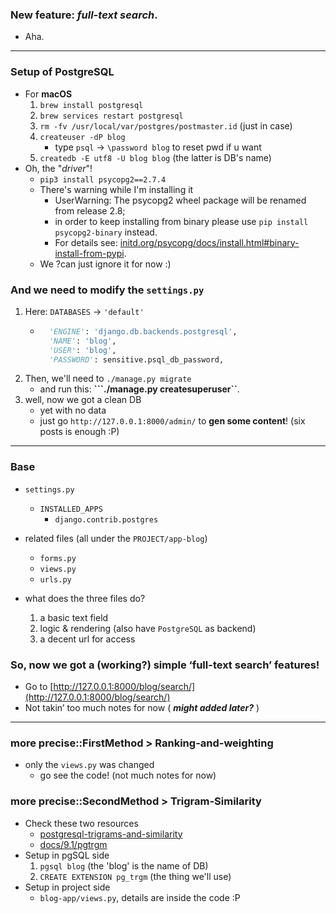 
### New feature: ***full-text search***. 
- Aha.

---------- 

### Setup of **PostgreSQL**
- For **macOS** 
    1. ```brew install postgresql``` 
    2. ```brew services restart postgresql```
    3. ```rm -fv /usr/local/var/postgres/postmaster.id``` (just in case)
    4. ```createuser -dP blog``` 
        - type ```psql``` -> ```\password blog``` to reset pwd if u want 
    5. ```createdb -E utf8 -U blog blog``` (the latter is DB's name)
- Oh, the "*driver*"! 
    - ```pip3 install psycopg2==2.7.4```
    - There's warning while I'm installing it 
        - UserWarning: The psycopg2 wheel package will be renamed from release 2.8; 
        - in order to keep installing from binary please use ```pip install psycopg2-binary``` instead. 
        - For details see: [initd.org/psycopg/docs/install.html#binary-install-from-pypi](http://initd.org/psycopg/docs/install.html#binary-install-from-pypi).
    - We ?can just ignore it for now :)
    
### And we need to modify the ```settings.py```
1. Here: ```DATABASES``` -> ```'default'```
    - ```python
        'ENGINE': 'django.db.backends.postgresql',
        'NAME': 'blog',
        'USER': 'blog',
        'PASSWORD': sensitive.psql_db_password,
        ```
2. Then, we'll need to ```./manage.py migrate``` 
    - and run this: **```./manage.py createsuperuser``**. 
3. well, now we got a clean DB 
    - yet with no data 
    - just go ```http://127.0.0.1:8000/admin/``` to **gen some content**! (six posts is enough :P)
    
---------- 

### Base  
- ```settings.py```
    - ```INSTALLED_APPS```
        - ```django.contrib.postgres``` 

- related files (all under the ```PROJECT/app-blog```)
    - ```forms.py```
    - ```views.py```
    - ```urls.py```

- what does the three files do?
    1. a basic text field 
    2. logic & rendering  (also have ```PostgreSQL``` as backend)
    3. a decent url for access 

### So, now we got a (working?) simple ‘full-text search’ features!
- Go to [http://127.0.0.1:8000/blog/search/](http://127.0.0.1:8000/blog/search/)
- Not takin’ too much notes for now ( ***might added later?*** )

-------- 

### more precise::FirstMethod > Ranking-and-weighting  
- only the ```views.py``` was changed 
    - go see the code! (not much notes for now)
    
### more precise::SecondMethod > Trigram-Similarity
- Check these two resources 
    - [postgresql-trigrams-and-similarity](https://stackoverflow.com/questions/43156987/postgresql-trigrams-and-similarity)
    - [docs/9.1/pgtrgm](https://www.postgresql.org/docs/9.1/pgtrgm.html)   
- Setup in pgSQL side 
    1. ```pgsql blog``` (the 'blog' is the name of DB)
    2. ```CREATE EXTENSION pg_trgm``` (the thing we'll use)
- Setup in project side 
    - ```blog-app/views.py```, details are inside the code :P 
                                                                                                                                          